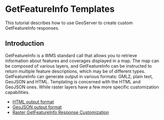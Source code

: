 # GetFeatureInfo Templates

This tutorial describes how to use GeoServer to create custom GetFeatureInfo responses.

## Introduction

GetFeatureInfo is a WMS standard call that allows you to retrieve information about features and coverages displayed in a map. The map can be composed of various layers, and GetFeatureInfo can be instructed to return multiple feature descriptions, which may be of different types. GetFeatureInfo can generate output in various formats: GML2, plain text, GeoJSON and HTML. Templating is concerned with the HTML and GeoJSON ones. While raster layers have a few more specific customization capabilities.

<div class="grid cards" markdown>

-   [HTML output format](html.md)
-   [GeoJSON output format](geojson.md)
-   [Raster GetFeatureInfo Response Customization](raster.md)

</div>
